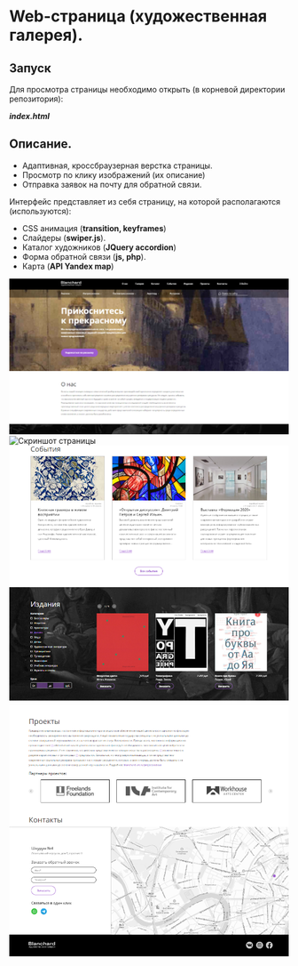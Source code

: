 # Web-страница (художественная галерея).

## Запуск

Для просмотра страницы необходимо открыть (в корневой директории репозитория):

***index.html***

## Описание.

+ Адаптивная, кроссбраузерная верстка страницы. 
+ Просмотр по клику изображений (их описание)
+ Отправка заявок на почту для обратной связи.

Интерфейс представляет из себя страницу, на которой располагаются (используются):

+ CSS анимация (**transition, keyframes**)
+ Слайдеры (**swiper.js**).
+ Каталог художников (**JQuery accordion**)
+ Форма обратной связи (**js, php**).
+ Карта (**API Yandex map**)

![Скриншот страницы](screenshots/screenshot1.png "Скриншот страницы")
![Скриншот страницы](screenshots/GIF2.gif "Скриншот страницы")
![Скриншот страницы](screenshots/screenshot3.png "Скриншот страницы")
![Скриншот страницы](screenshots/screenshot4.png "Скриншот страницы")
